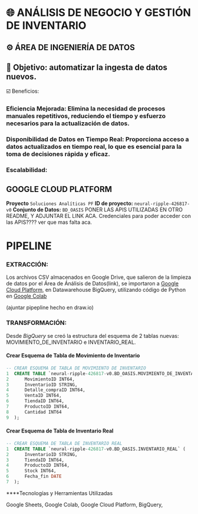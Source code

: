 # 🌐 ANÁLISIS DE NEGOCIO Y GESTIÓN DE INVENTARIO

## ⚙️ ÁREA DE INGENIERÍA DE DATOS

## 🎯 Objetivo: automatizar la ingesta de datos nuevos. 

☑️ Beneficios: 

### **Eficiencia Mejorada:** Elimina la necesidad de procesos manuales repetitivos, reduciendo el tiempo y esfuerzo necesarios para la actualización de datos.

### **Disponibilidad de Datos en Tiempo Real:** Proporciona acceso a datos actualizados en tiempo real, lo que es esencial para la toma de decisiones rápida y eficaz.

### **Escalabilidad:** 


## GOOGLE CLOUD PLATFORM

**Proyecto** `Soluciones Analíticas PF`
**ID de proyecto:** `neural-ripple-426817-v0`
**Conjunto de Datos:** `BD_OASIS` 
PONER LAS APIS UTILIZADAS EN OTRO README, Y ADJUNTAR EL LINK ACA.
Credenciales para poder acceder con las APIS???? 
ver que mas falta aca. 


# PIPELINE

### EXTRACCIÓN: 

Los archivos CSV almacenados en Google Drive, que salieron de la limpieza de datos por el Área de Ánálisis de Datos(link), se importaron a [Google Cloud Platform](https://cloud.google.com/?_gl=1*6gcnrv*_up*MQ..&gclid=CjwKCAjw-O6zBhASEiwAOHeGxXc4YZx6SNH1EHwvQgGmacSJnslZSK8XEbOaI-IYDAFV-nnJz4emIxoCwYcQAvD_BwE&gclsrc=aw.ds&hl=es_419), en Datawarehouse BigQuery, utilizando código de Python en [Google Colab](https://colab.research.google.com/drive/1j-HrMwga8oIaSLumfFZ1qPX-bo347MU1) 

(ajuntar pipepline hecho en draw.io) 


### TRANSFORMACIÓN:

Desde *BigQuery* se creó la estructura del esquema de 2 tablas nuevas: MOVIMIENTO_DE_INVENTARIO e INVENTARIO_REAL. 

#### Crear Esquema de Tabla de Movimiento de Inventario

```sql
-- CREAR ESQUEMA DE TABLA DE MOVIMIENTO DE INVENTARIO
1  CREATE TABLE `neural-ripple-426817-v0.BD_OASIS.MOVIMIENTO_DE_INVENTARIO` (
2      MovimientoID INT64,
3      InventarioID STRING,
4      Detalle_compraID INT64,
5      VentaID INT64,
6      TiendaID INT64,
7      ProductoID INT64,
8      Cantidad INT64
9  );
```

#### Crear Esquema de Tabla de Inventario Real

```sql
-- CREAR ESQUEMA DE TABLA DE INVENTARIO REAL
1  CREATE TABLE `neural-ripple-426817-v0.BD_OASIS.INVENTARIO_REAL` (
2      InventarioID STRING,
3      TiendaID INT64,
4      ProductoID INT64,
5      Stock INT64,
6      Fecha_fin DATE
7  );
```









****Tecnologías y Herramientas Utilizadas

Google Sheets, Google Colab, Google Cloud Platform, BigQuery, 

